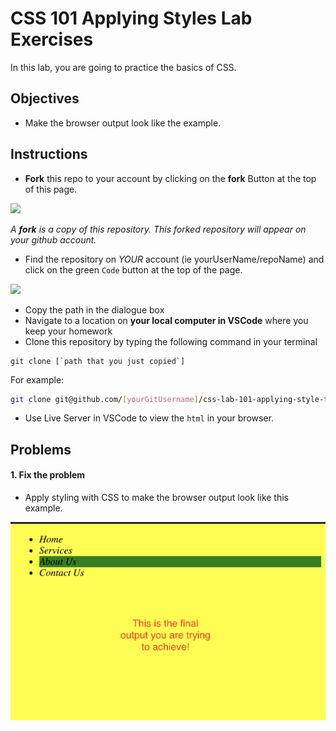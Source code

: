 # CSS 101 Applying Styles Lab Exercises

In this lab, you are going to practice the basics of CSS. 

## Objectives 
- Make the browser output look like the example.

## Instructions 

- **Fork** this repo to your account by clicking on the **fork** Button at the top of this page. 

![](https://upload.wikimedia.org/wikipedia/commons/3/38/GitHub_Fork_Button.png)

*A **fork** is a copy of this repository. This forked repository will appear on your github account.*

- Find the repository on *YOUR* account (ie yourUserName/repoName) and click on the green `Code` button at the top of the page.

![](./images/githubCodeButton.png)

- Copy the path in the dialogue box
- Navigate to a location on **your local computer in VSCode** where you keep your homework 
- Clone this repository by typing the following command in your terminal

```
git clone [`path that you just copied`]
```

For example: 

```bash 
git clone git@github.com/[yourGitUsername]/css-lab-101-applying-style-to-a-list.git
```

- Use Live Server in VSCode to view the `html` in your browser.



## Problems 

#### 1. Fix the problem
- Apply styling with CSS to make the browser output look like this example.

![](example.png)
